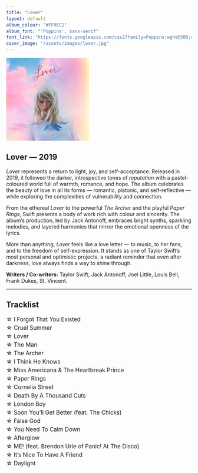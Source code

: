 ```yaml
---
title: "Lover"
layout: default
album_colour: "#FF9EC2"
album_font: "'Poppins', sans-serif"
font_link: "https://fonts.googleapis.com/css2?family=Poppins:wght@300;400;600&display=swap"
cover_image: "/assets/images/lover.jpg"
---
```

<style>
/* Remove default list bullets */
ul {
  list-style-type: none;
  padding-left: 0;
  margin-left: 0;
}

/* Tidy up line spacing and alignment */
ul li {
  margin: 4px 0;
  font-size: 1.1em;
  text-indent: -1em;
  padding-left: 1em;
}
</style>


![Lover album cover](/assets/images/lover.jpg)

## Lover — 2019

*Lover* represents a return to light, joy, and self-acceptance. Released in 2019, it followed the darker, introspective tones of *reputation* with a pastel-coloured world full of warmth, romance, and hope. The album celebrates the beauty of love in all its forms — romantic, platonic, and self-reflective — while exploring the complexities of vulnerability and connection.

From the ethereal *Lover* to the powerful *The Archer* and the playful *Paper Rings*, Swift presents a body of work rich with colour and sincerity. The album’s production, led by Jack Antonoff, embraces bright synths, sparkling melodies, and layered harmonies that mirror the emotional openness of the lyrics.

More than anything, *Lover* feels like a love letter — to music, to her fans, and to the freedom of self-expression. It stands as one of Taylor Swift’s most personal and optimistic projects, a radiant reminder that even after darkness, love always finds a way to shine through.

**Writers / Co-writers:** Taylor Swift, Jack Antonoff, Joel Little, Louis Bell, Frank Dukes, St. Vincent.

---

## Tracklist  

<ul>
<li>☆ I Forgot That You Existed</li>
<li>☆ Cruel Summer</li>
<li>☆ Lover</li>
<li>☆ The Man</li>
<li>☆ The Archer</li>
<li>☆ I Think He Knows</li>
<li>☆ Miss Americana & The Heartbreak Prince</li>
<li>☆ Paper Rings</li>
<li>☆ Cornelia Street</li>
<li>☆ Death By A Thousand Cuts</li>
<li>☆ London Boy</li>
<li>☆ Soon You’ll Get Better (feat. The Chicks)</li>
<li>☆ False God</li>
<li>☆ You Need To Calm Down</li>
<li>☆ Afterglow</li>
<li>☆ ME! (feat. Brendon Urie of Panic! At The Disco)</li>
<li>☆ It’s Nice To Have A Friend</li>
<li>☆ Daylight</li>
</ul>
